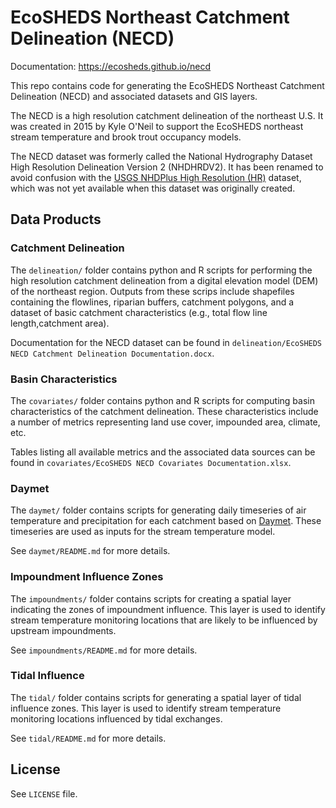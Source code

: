 EcoSHEDS Northeast Catchment Delineation (NECD)
===============================================

Documentation: https://ecosheds.github.io/necd

This repo contains code for generating the EcoSHEDS Northeast Catchment Delineation (NECD) and associated datasets and GIS layers.

The NECD is a high resolution catchment delineation of the northeast U.S. It was created in 2015 by Kyle O'Neil to support the EcoSHEDS northeast stream temperature and brook trout occupancy models.

The NECD dataset was formerly called the National Hydrography Dataset High Resolution Delineation Version 2 (NHDHRDV2). It has been renamed to avoid confusion with the [USGS NHDPlus High Resolution (HR)](https://www.usgs.gov/national-hydrography/nhdplus-high-resolution) dataset, which was not yet available when this dataset was originally created.

## Data Products

### Catchment Delineation

The `delineation/` folder contains python and R scripts for performing the high resolution catchment delineation from a digital elevation model (DEM) of the northeast region. Outputs from these scrips include shapefiles containing the flowlines, riparian buffers, catchment polygons, and a dataset of basic catchment characteristics (e.g., total flow line length,catchment area).

Documentation for the NECD dataset can be found in `delineation/EcoSHEDS NECD Catchment Delineation Documentation.docx`.

### Basin Characteristics

The `covariates/` folder contains python and R scripts for computing basin characteristics of the catchment delineation. These characteristics include a number of metrics representing land use cover, impounded area, climate, etc.

Tables listing all available metrics and the associated data sources can be found in `covariates/EcoSHEDS NECD Covariates Documentation.xlsx`.

### Daymet

The `daymet/` folder contains scripts for generating daily timeseries of air temperature and precipitation for each catchment based on [Daymet](https://daymet.ornl.gov/). These timeseries are used as inputs for the stream temperature model.

See `daymet/README.md` for more details.

### Impoundment Influence Zones

The `impoundments/` folder contains scripts for creating a spatial layer indicating the zones of impoundment influence. This layer is used to identify stream temperature monitoring locations that are likely to be influenced by upstream impoundments.

See `impoundments/README.md` for more details.

### Tidal Influence

The `tidal/` folder contains scripts for generating a spatial layer of tidal influence zones. This layer is used to identify stream temperature monitoring locations influenced by tidal exchanges.

See `tidal/README.md` for more details.

## License

See `LICENSE` file.